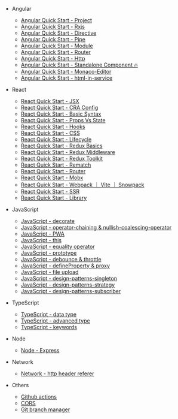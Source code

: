 - Angular

  - [Angular Quick Start - Project](angular/project.md)
  - [Angular Quick Start - Rxjs](angular/rxjs.md)
  - [Angular Quick Start - Directive](angular/directive.md)
  - [Angular Quick Start - Pipe](angular/pipe.md)
  - [Angular Quick Start - Module](angular/module.md)
  - [Angular Quick Start - Router](angular/router.md)
  - [Angular Quick Start - Http](angular/http.md)
  - [Angular Quick Start - Standalone Component 🔥](angular/standalone.md)
  - [Angular Quick Start - Monaco-Editor](angular/monaco-editor.md)
  - [Angular Quick Start - html-in-service](angular/html-in-service.md)

- React

  - [React Quick Start - JSX](react/jsx.md)
  - [React Quick Start - CRA Config](react/cra-config.md)
  - [React Quick Start - Basic Syntax](react/basic.md)
  - [React Quick Start - Props Vs State](react/props-state.md)
  - [React Quick Start - Hooks](react/hooks.md)
  - [React Quick Start - CSS](react/css.md)
  - [React Quick Start - Lifecycle](react/lifecycle.md)
  - [React Quick Start - Redux Basics](react/redux-basic.md)
  - [React Quick Start - Redux Middleware](react/redux-middleware.md)
  - [React Quick Start - Redux Toolkit](react/redux-toolkit.md)
  - [React Quick Start - Rematch](react/rematch.md)
  - [React Quick Start - Router](react/router.md)
  - [React Quick Start - Mobx](react/mobx.md)
  - [React Quick Start - Webpack ｜ Vite ｜ Snowpack](react/diy.md)
  - [React Quick Start - SSR](react/ssr.md)
  - [React Quick Start - Library](react/react-library.md)

- JavaScript

  - [JavaScript - decorate](javascript/decorate.md)
  - [JavaScript - operator-chaining & nullish-coalescing-operator](javascript/operator-chaining-nullish-coalescing-operator.md)
  - [JavaScript - PWA](javascript/pwa.md)
  - [JavaScript - this](javascript/this.md)
  - [JavaScript - equality operator](javascript/how-equality-operator-work.md)
  - [JavaScript - prototype](javascript/prototype.md)
  - [JavaScript - debounce & throttle](javascript/debounce-throttle.md)
  - [JavaScript - defineProperty & proxy](javascript/defineProperty-proxy.md)
  - [JavaScript - file upload](javascript/file-upload.md)
  - [JavaScript - design-patterns-singleton](javascript/design-patterns-singleton.md)
  - [JavaScript - design-patterns-strategy](javascript/design-patterns-strategy.md)
  - [JavaScript - design-patterns-subscriber](javascript/design-patterns-subscriber.md)

- TypeScript

  - [TypeScript - data type](typescript/data-types.md)
  - [TypeScript - advanced type](typescript/advanced-type.md)
  - [TypeScript - keywords](typescript/keywords.md)

- Node

  - [Node - Express](node/express.md)

- Network

  - [Network - http header referer](network/http-referer.md)

- Others

  - [Github actions](others/github-actions.md)
  - [CORS](others/cors.md)
  - [Git branch manager](others/git-branch-manager.md)
